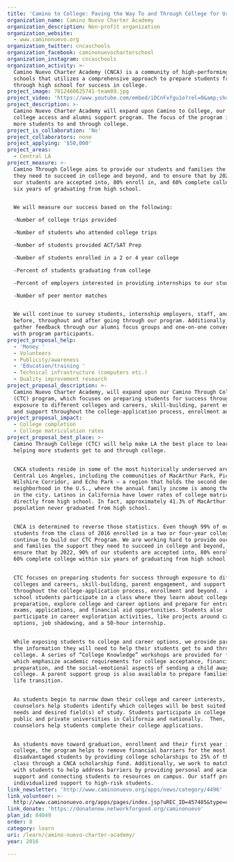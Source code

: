 ```yaml
---
title: 'Camino to College: Paving the Way To and Through College for Urban Youth'
organization_name: Camino Nuevo Charter Academy
organization_description: Non-profit organization
organization_website:
  - www.caminonuevo.org
organization_twitter: cncaschools
organization_facebook: caminonuevocharterschool
organization_instagram: cncaschools
organization_activity: >-
  Camino Nuevo Charter Academy (CNCA) is a community of high-performing public
  schools that utilizes a comprehensive approach to prepare students from PreK
  through high school for success in college.
project_image: 7012460625741-team89.jpg
project_video: 'https://www.youtube.com/embed/iDCnFxfgu1o?rel=0&amp;showinfo=0'
project_description: >-
  Camino Nuevo Charter Academy will expand upon Camino to College, our existing
  college access and alumni support program. The focus of the program is getting
  more students to and through college.
project_is_collaboration: 'No'
project_collaborators: none
project_applying: '$50,000'
project_areas:
  - Central LA
project_measure: >-
  Camino Through College aims to provide our students and families the support
  they need to succeed in college and beyond, and to ensure that by 2022, 90% of
  our students are accepted into, 80% enroll in, and 60% complete college within
  six years of graduating from high school.


  We will measure our success based on the following:

  -Number of college trips provided

  -Number of students who attended college trips

  -Number of students provided ACT/SAT Prep

  -Number of students enrolled in a 2 or 4 year college

  -Percent of students graduating from college

  -Percent of employers interested in providing internships to our students

  -Number of peer mentor matches


  We will continue to survey students, internship employers, staff, and parents
  before, throughout and after going through our program. Additionally, we will
  gather feedback through our alumni focus groups and one-on-one conversations
  with program participants.
project_proposal_help:
  - 'Money '
  - Volunteers
  - Publicity/awareness
  - 'Education/training '
  - Technical infrastructure (computers etc.)
  - Quality improvement research
project_proposal_description: >-
  Camino Nuevo Charter Academy, will expand upon our Camino Through College
  (CTC) program, which focuses on preparing students for success through
  exposure to different colleges and careers, skill-building, parent engagement,
  and support throughout the college-application process, enrollment and beyond.
project_proposal_impact:
  - College completion
  - College matriculation rates
project_proposal_best_place: >-
  Camino Through College (CTC) will help make LA the best place to learn by
  helping more students get to and through college.


  CNCA students reside in some of the most historically underserved areas of
  Central Los Angeles, including the communities of MacArthur Park, Pico-Union,
  Wilshire Corridor, and Echo Park – a region that holds the second densest
  neighborhood in the U.S., where the annual family income is among the lowest
  in the city. Latinos in California have lower rates of college matriculation
  directly from high school. In fact, approximately 41.3% of MacArthur Park's
  population never graduated from high school.


  CNCA is determined to reverse those statistics. Even though 99% of our
  students from the class of 2016 enrolled in a two or four-year college, we
  continue to build our CTC Program. We are working hard to provide our students
  and families the support they need to succeed in college and beyond, and to
  ensure that by 2022, 90% of our students are accepted into, 80% enroll in, and
  60% complete college within six years of graduating from high school.


  CTC focuses on preparing students for success through exposure to different
  colleges and careers, skill-building, parent engagement, and support
  throughout the college-application process, enrollment and beyond.  All high
  school students participate in a class where they learn about college
  preparation, explore college and career options and prepare for entrance
  exams, applications, and financial aid opportunities. Students also
  participate in career exploration activities, like projects around career
  options, job shadowing, and a 50-hour internship. 


  While exposing students to college and career options, we provide parents with
  the information they will need to help their students get to and through
  college. A series of “College Knowledge” workshops are provided for families,
  which emphasize academic requirements for college acceptance, financial
  preparation, and the social-emotional aspects of sending a child away to
  college. A parent support group is also available to prepare families for this
  life transition.  


  As students begin to narrow down their college and career interests, college
  counselors help students identify which colleges will be best suited to their
  needs and desired field(s) of study. Students participate in college visits to
  public and private universities in California and nationally.  Then, college
  counselors help students complete their college applications. 


  As students move toward graduation, enrollment and their first year in
  college, the program helps to remove financial barriers for the most
  disadvantaged students by providing college scholarships to 25% of the senior
  class through a CNCA scholarship fund. Additionally, we work to match mentors
  with students to help address barriers by providing personal and academic
  support and connecting students to resources on campus. Our staff provides
  individualized support to high-risk students.
link_newsletter: 'http://www.caminonuevo.org/apps/news/category/4496'
link_volunteer: >-
  http://www.caminonuevo.org/apps/pages/index.jsp?uREC_ID=457485&type=d&pREC_ID=993077
link_donate: 'https://donatenow.networkforgood.org/caminonuevo'
plan_id: 84049
order: 8
category: learn
uri: /learn/camino-nuevo-charter-academy/
year: 2016

---
```

